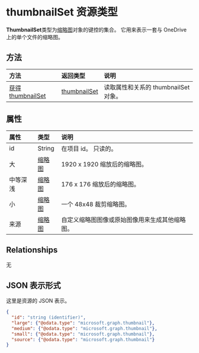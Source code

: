 # <a name="thumbnailset-resource-type"></a>thumbnailSet 资源类型

**ThumbnailSet**类型为[缩略图](thumbnail.md)对象的键控的集合。 它用来表示一套与 OneDrive 上的单个文件的缩略图。


## <a name="methods"></a>方法

| 方法                                         | 返回类型                     | 说明                                               |
|:-----------------------------------------------|:--------------------------------|:----------------------------------------------------------|
| [获得 thumbnailSet](../api/thumbnailset_get.md) | [thumbnailSet](thumbnailset.md) | 读取属性和关系的 thumbnailSet 对象。 |



## <a name="properties"></a>属性

| 属性 | 类型                      | 说明                                                                       |
|:---------|:--------------------------|:----------------------------------------------------------------------------------|
| id       | String                    | 在项目 id。 只读的。                                                |
| 大    | [缩略图](thumbnail.md) | 1920 x 1920 缩放后的缩略图。                                                     |
| 中等深浅   | [缩略图](thumbnail.md) | 176 x 176 缩放后的缩略图。                                                       |
| 小    | [缩略图](thumbnail.md) | 一个 48x48 裁剪缩略图。                                                        |
| 来源   | [缩略图](thumbnail.md) | 自定义缩略图图像或原始图像用来生成其他缩略图。 |

## <a name="relationships"></a>Relationships
无

## <a name="json-representation"></a>JSON 表示形式

这里是资源的 JSON 表示。

<!-- {
  "blockType": "resource",
  "optionalProperties": [
    "source"
  ],
  "keyProperty": "id",
  "@odata.type": "microsoft.graph.thumbnailSet"
}-->
```json
{
  "id": "string (identifier)",
  "large": {"@odata.type": "microsoft.graph.thumbnail"},
  "medium": {"@odata.type": "microsoft.graph.thumbnail"},
  "small": {"@odata.type": "microsoft.graph.thumbnail"},
  "source": {"@odata.type": "microsoft.graph.thumbnail"}
}

```

<!-- uuid: 8fcb5dbc-d5aa-4681-8e31-b001d5168d79
2015-10-25 14:57:30 UTC -->
<!-- {
  "type": "#page.annotation",
  "description": "thumbnailSet resource",
  "keywords": "",
  "section": "documentation",
  "tocPath": ""
}-->
